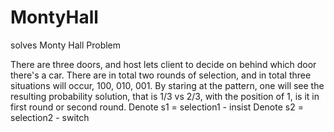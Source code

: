 # MontyHall
solves Monty Hall Problem

There are three doors, and host lets client to decide on behind which door there's a car. There are in total two rounds of selection, and in total three situations will occur, 100, 010, 001. By staring at the pattern, one will see the resulting probability solution, that is 1/3 vs 2/3, with the position of 1, is it in first round or second round.
Denote s1 = selection1 - insist
Denote s2 = selection2 - switch
